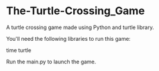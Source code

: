 # The-Turtle-Crossing_Game
A turtle crossing game made using Python and turtle library.

You'll need the following libraries to run this game:

time
turtle

Run the main.py to launch the game.
